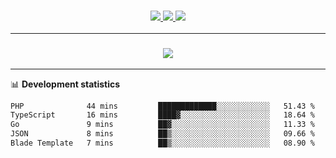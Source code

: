 <h3 align="center">
  <a href="https://github.com/hwalker928">
      <img src="https://img.shields.io/github/followers/hwalker928?label=Followers&style=for-the-badge&color=lightblue">
  </a>
  <a href="https://harryw.link/discord" alt="Discord">
      <img src="https://img.shields.io/discord/738451951758606336?label=discord&style=for-the-badge&color=lightblue"/>
  </a>
  <a href="https://harryw.link/sparked" alt="Sparked Host">
      <img src="https://img.shields.io/static/v1?label=Sponsor&message=Sparked%20Host&color=yellow&style=for-the-badge"/>
  </a>
</h3>

<hr>


<h3 align="center">
  <a href="https://github.com/hwalker928">
      <img src="https://github-profile-trophy.vercel.app/?username=hwalker928&no-bg=true&no-frame=true">
  </a>
</h3>


<hr>

📊 **Development statistics**

<!--START_SECTION:waka-->

```txt
PHP              44 mins         █████████████░░░░░░░░░░░░   51.43 %
TypeScript       16 mins         ████▓░░░░░░░░░░░░░░░░░░░░   18.64 %
Go               9 mins          ██▓░░░░░░░░░░░░░░░░░░░░░░   11.33 %
JSON             8 mins          ██▒░░░░░░░░░░░░░░░░░░░░░░   09.66 %
Blade Template   7 mins          ██▒░░░░░░░░░░░░░░░░░░░░░░   08.90 %
```

<!--END_SECTION:waka-->
